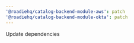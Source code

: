 ```yaml
---
'@roadiehq/catalog-backend-module-aws': patch
'@roadiehq/catalog-backend-module-okta': patch
---
```


Update dependencies
